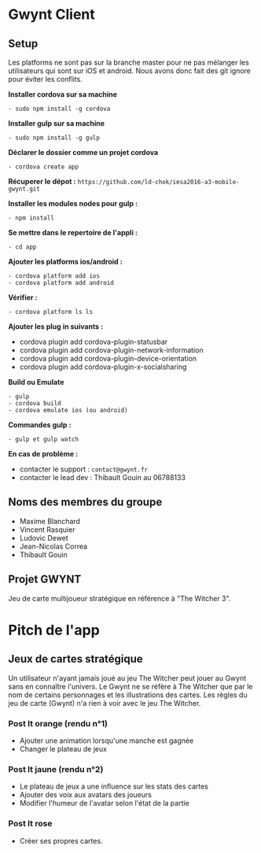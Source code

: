# Gwynt Client

## Setup

Les platforms ne sont pas sur la branche master pour ne pas mélanger les utilisateurs qui sont sur iOS et android. Nous avons donc fait des git ignore pour éviter les conflits.

**Installer cordova sur sa machine**

	- sudo npm install -g cordova

**Installer gulp sur sa machine**

	- sudo npm install -g gulp

**Déclarer le dossier comme un projet cordova**

	- cordova create app


**Récuperer le dépot :**
`https://github.com/ld-chok/iesa2016-a3-mobile-gwynt.git`

**Installer les modules nodes pour gulp :**

	- npm install


**Se mettre dans le repertoire de l'appli :**

	- cd app

**Ajouter les platforms ios/android :**

	- cordova platform add ios
	- cordova platform add android
	
**Vérifier :** 

	- cordova platform ls ls

**Ajouter les plug in suivants :**

* cordova plugin add cordova-plugin-statusbar
* cordova plugin add cordova-plugin-network-information
* cordova plugin add cordova-plugin-device-orientation
* cordova plugin add cordova-plugin-x-socialsharing

**Build ou Emulate**

	- gulp
	- cordova build
	- cordova emulate ios (ou android)

**Commandes gulp :**

	- gulp et gulp watch

**En cas de problème :**

* contacter le support : `contact@gwynt.fr`
* contacter le lead dev : Thibault Gouin au 06788133

## Noms des membres du groupe

* Maxime Blanchard
* Vincent Rasquier
* Ludovic Dewet
* Jean-Nicolas Correa
* Thibault Gouin

## Projet GWYNT
Jeu de carte multijoueur stratégique en référence à "The Witcher 3".


# Pitch de l'app

## Jeux de cartes stratégique

Un utilisateur n'ayant jamais joué au jeu The Witcher peut jouer au Gwynt sans en connaître l'univers.
Le Gwynt ne se réfère à The Witcher que par le nom de certains personnages et les illustrations des cartes.
Les règles du jeu de carte (Gwynt) n'a rien à voir avec le jeu The Witcher.

### Post It orange (rendu n°1)

* Ajouter une animation lorsqu'une manche est gagnée
* Changer le plateau de jeux

### Post It jaune (rendu n°2)

* Le plateau de jeux a une influence sur les stats des cartes
* Ajouter des voix aux avatars des joueurs
* Modifier l'humeur de l'avatar selon l'état de la partie

### Post It rose

* Créer ses propres cartes.


